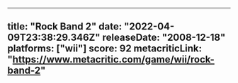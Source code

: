 
---
title: "Rock Band 2"
date: "2022-04-09T23:38:29.346Z"
releaseDate: "2008-12-18"
platforms: ["wii"]
score: 92
metacriticLink: "https://www.metacritic.com/game/wii/rock-band-2"
---
